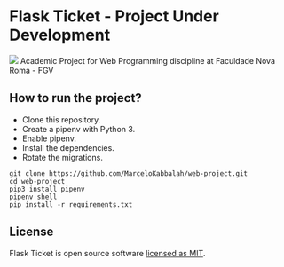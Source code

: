 # Flask Ticket - **Project Under Development**

![](https://github.com/MarceloKabbalah/web-project/resources/static/assets/logo.png)
Academic Project for Web Programming discipline at Faculdade Nova Roma - FGV

## How to run the project?

- Clone this repository.
- Create a pipenv with Python 3.
- Enable pipenv.
- Install the dependencies.
- Rotate the migrations.

```
git clone https://github.com/MarceloKabbalah/web-project.git
cd web-project
pip3 install pipenv
pipenv shell
pip install -r requirements.txt
```

## License

Flask Ticket is open source software [licensed as MIT](https://github.com/MarceloKabbalah/web-project/blob/master/LICENSE).